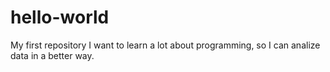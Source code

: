 # hello-world
My first repository
I want to learn a lot about programming, so I can analize data in a better way.
